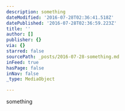 ```yaml
---
description: something
dateModified: '2016-07-28T02:36:41.518Z'
datePublished: '2016-07-28T02:36:59.223Z'
title: ''
author: []
publisher: {}
via: {}
starred: false
sourcePath: _posts/2016-07-28-something.md
inFeed: true
hasPage: false
inNav: false
_type: MediaObject

---
```

something